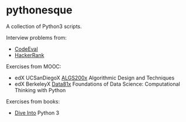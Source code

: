# pythonesque

A collection of Python3 scripts.

Interview problems from:
   * [CodeEval](https://github.com/egalli64/pythonesque/tree/master/ce)
   * [HackerRank](https://github.com/egalli64/pythonesque/tree/master/hr)

Exercises from MOOC:
   * edX UCSanDiegoX [ALGS200x](https://github.com/egalli64/pythonesque/tree/master/algs200x) Algorithmic Design and Techniques
   * edX BerkeleyX [Data81x](https://github.com/egalli64/pythonesque/tree/master/data81x) Foundations of Data Science: Computational Thinking with Python

Exercises from books:
   * [Dive Into](https://github.com/egalli64/pythonesque/tree/master/dive) Python 3
